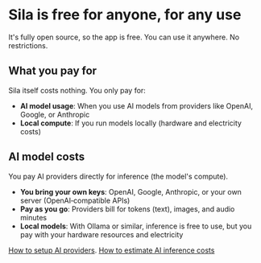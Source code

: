 # Sila is free for anyone, for any use

It's fully open source, so the app is free. You can use it anywhere. No restrictions.

## What you pay for

Sila itself costs nothing. You only pay for:

- **AI model usage**: When you use AI models from providers like OpenAI, Google, or Anthropic
- **Local compute**: If you run models locally (hardware and electricity costs)

## AI model costs

You pay AI providers directly for inference (the model's compute).

- **You bring your own keys**: OpenAI, Google, Anthropic, or your own server (OpenAI‑compatible APIs)
- **Pay as you go**: Providers bill for tokens (text), images, and audio minutes
- **Local models**: With Ollama or similar, inference is free to use, but you pay with your hardware resources and electricity

[How to setup AI providers](./how-to/setup-providers/README.md).
[How to estimate AI inference costs](how-to/estimate-inference-price.md)